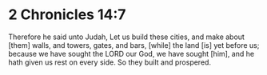 # 2 Chronicles 14:7

Therefore he said unto Judah, Let us build these cities, and make about [them] walls, and towers, gates, and bars, [while] the land [is] yet before us; because we have sought the LORD our God, we have sought [him], and he hath given us rest on every side. So they built and prospered.
